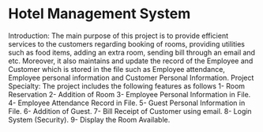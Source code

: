 # Hotel Management System
Introduction:
The main purpose of this project is to provide efficient
services to the customers regarding booking of rooms,
providing utilities such as food items, adding an extra
room, sending bill through an email and etc. Moreover,
it also maintains and update the record of the
Employee and Customer which is stored in the file such
as Employee attendance, Employee personal
information and Customer Personal Information.
Project Specialty:
The project includes the following features as follows
1- Room Reservation
2- Addition of Room
3- Employee Personal Information in File.
4- Employee Attendance Record in File.
5- Guest Personal Information in File.
6- Addition of Guest.
7- Bill Receipt of Customer using email.
8- Login System (Security).
9- Display the Room Available.
